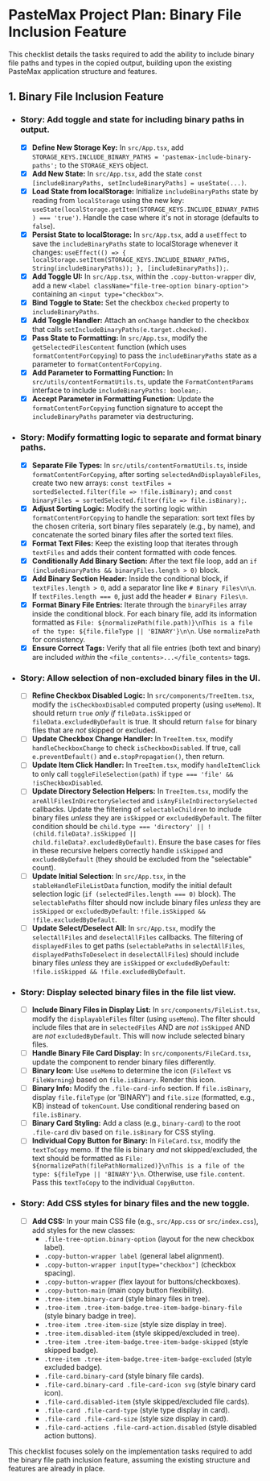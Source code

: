 # PasteMax Project Plan: Binary File Inclusion Feature

This checklist details the tasks required to add the ability to include binary file paths and types in the copied output, building upon the existing PasteMax application structure and features.

## 1. Binary File Inclusion Feature

*   ### Story: Add toggle and state for including binary paths in output.
    *   [x] **Define New Storage Key:** In `src/App.tsx`, add `STORAGE_KEYS.INCLUDE_BINARY_PATHS = 'pastemax-include-binary-paths';` to the `STORAGE_KEYS` object.
    *   [x] **Add New State:** In `src/App.tsx`, add the state `const [includeBinaryPaths, setIncludeBinaryPaths] = useState(...)`.
    *   [x] **Load State from localStorage:** Initialize `includeBinaryPaths` state by reading from `localStorage` using the new key: `useState(localStorage.getItem(STORAGE_KEYS.INCLUDE_BINARY_PATHS) === 'true')`. Handle the case where it's not in storage (defaults to `false`).
    *   [x] **Persist State to localStorage:** In `src/App.tsx`, add a `useEffect` to save the `includeBinaryPaths` state to localStorage whenever it changes: `useEffect(() => { localStorage.setItem(STORAGE_KEYS.INCLUDE_BINARY_PATHS, String(includeBinaryPaths)); }, [includeBinaryPaths]);`.
    *   [x] **Add Toggle UI:** In `src/App.tsx`, within the `.copy-button-wrapper` div, add a new `<label className="file-tree-option binary-option">` containing an `<input type="checkbox">`.
    *   [x] **Bind Toggle to State:** Set the checkbox `checked` property to `includeBinaryPaths`.
    *   [x] **Add Toggle Handler:** Attach an `onChange` handler to the checkbox that calls `setIncludeBinaryPaths(e.target.checked)`.
    *   [x] **Pass State to Formatting:** In `src/App.tsx`, modify the `getSelectedFilesContent` function (which uses `formatContentForCopying`) to pass the `includeBinaryPaths` state as a parameter to `formatContentForCopying`.
    *   [x] **Add Parameter to Formatting Function:** In `src/utils/contentFormatUtils.ts`, update the `FormatContentParams` interface to include `includeBinaryPaths: boolean;`.
    *   [x] **Accept Parameter in Formatting Function:** Update the `formatContentForCopying` function signature to accept the `includeBinaryPaths` parameter via destructuring.

*   ### Story: Modify formatting logic to separate and format binary paths.
    *   [x] **Separate File Types:** In `src/utils/contentFormatUtils.ts`, inside `formatContentForCopying`, after sorting `selectedAndDisplayableFiles`, create two new arrays: `const textFiles = sortedSelected.filter(file => !file.isBinary);` and `const binaryFiles = sortedSelected.filter(file => file.isBinary);`.
    *   [x] **Adjust Sorting Logic:** Modify the sorting logic within `formatContentForCopying` to handle the separation: sort text files by the chosen criteria, sort binary files separately (e.g., by name), and concatenate the sorted binary files after the sorted text files.
    *   [x] **Format Text Files:** Keep the existing loop that iterates through `textFiles` and adds their content formatted with code fences.
    *   [x] **Conditionally Add Binary Section:** After the text file loop, add an `if (includeBinaryPaths && binaryFiles.length > 0)` block.
    *   [x] **Add Binary Section Header:** Inside the conditional block, if `textFiles.length > 0`, add a separator line like `# Binary Files\n\n`. If `textFiles.length === 0`, just add the header `# Binary Files\n`.
    *   [x] **Format Binary File Entries:** Iterate through the `binaryFiles` array inside the conditional block. For each binary file, add its information formatted as `File: ${normalizePath(file.path)}\nThis is a file of the type: ${file.fileType || 'BINARY'}\n\n`. Use `normalizePath` for consistency.
    *   [x] **Ensure Correct Tags:** Verify that all file entries (both text and binary) are included *within* the `<file_contents>...</file_contents>` tags.

*   ### Story: Allow selection of non-excluded binary files in the UI.
    *   [ ] **Refine Checkbox Disabled Logic:** In `src/components/TreeItem.tsx`, modify the `isCheckboxDisabled` computed property (using `useMemo`). It should return `true` *only if* `fileData.isSkipped` or `fileData.excludedByDefault` is true. It should return `false` for binary files that are *not* skipped or excluded.
    *   [ ] **Update Checkbox Change Handler:** In `TreeItem.tsx`, modify `handleCheckboxChange` to check `isCheckboxDisabled`. If true, call `e.preventDefault()` and `e.stopPropagation()`, then return.
    *   [ ] **Update Item Click Handler:** In `TreeItem.tsx`, modify `handleItemClick` to only call `toggleFileSelection(path)` if `type === 'file' && !isCheckboxDisabled`.
    *   [ ] **Update Directory Selection Helpers:** In `TreeItem.tsx`, modify the `areAllFilesInDirectorySelected` and `isAnyFileInDirectorySelected` callbacks. Update the filtering of `selectableChildren` to include binary files *unless* they are `isSkipped` or `excludedByDefault`. The filter condition should be `child.type === 'directory' || !(child.fileData?.isSkipped || child.fileData?.excludedByDefault)`. Ensure the base cases for files in these recursive helpers correctly handle `isSkipped` and `excludedByDefault` (they should be excluded from the "selectable" count).
    *   [ ] **Update Initial Selection:** In `src/App.tsx`, in the `stableHandleFileListData` function, modify the initial default selection logic (`if (selectedFiles.length === 0)` block). The `selectablePaths` filter should now include binary files *unless* they are `isSkipped` or `excludedByDefault`: `!file.isSkipped && !file.excludedByDefault`.
    *   [ ] **Update Select/Deselect All:** In `src/App.tsx`, modify the `selectAllFiles` and `deselectAllFiles` callbacks. The filtering of `displayedFiles` to get paths (`selectablePaths` in `selectAllFiles`, `displayedPathsToDeselect` in `deselectAllFiles`) should include binary files *unless* they are `isSkipped` or `excludedByDefault`: `!file.isSkipped && !file.excludedByDefault`.

*   ### Story: Display selected binary files in the file list view.
    *   [ ] **Include Binary Files in Display List:** In `src/components/FileList.tsx`, modify the `displayableFiles` filter (using `useMemo`). The filter should include files that are in `selectedFiles` AND are *not* `isSkipped` AND are *not* `excludedByDefault`. This will now include selected binary files.
    *   [ ] **Handle Binary File Card Display:** In `src/components/FileCard.tsx`, update the component to render binary files differently.
    *   [ ] **Binary Icon:** Use `useMemo` to determine the icon (`FileText` vs `FileWarning`) based on `file.isBinary`. Render this icon.
    *   [ ] **Binary Info:** Modify the `.file-card-info` section. If `file.isBinary`, display `file.fileType` (or 'BINARY') and `file.size` (formatted, e.g., KB) instead of `tokenCount`. Use conditional rendering based on `file.isBinary`.
    *   [ ] **Binary Card Styling:** Add a class (e.g., `binary-card`) to the root `.file-card` div based on `file.isBinary` for CSS styling.
    *   [ ] **Individual Copy Button for Binary:** In `FileCard.tsx`, modify the `textToCopy` memo. If the file is binary *and* not skipped/excluded, the text should be formatted as `File: ${normalizePath(filePathNormalized)}\nThis is a file of the type: ${fileType || 'BINARY'}\n`. Otherwise, use `file.content`. Pass this `textToCopy` to the individual `CopyButton`.

*   ### Story: Add CSS styles for binary files and the new toggle.
    *   [ ] **Add CSS:** In your main CSS file (e.g., `src/App.css` or `src/index.css`), add styles for the new classes:
        *   `.file-tree-option.binary-option` (layout for the new checkbox label).
        *   `.copy-button-wrapper label` (general label alignment).
        *   `.copy-button-wrapper input[type="checkbox"]` (checkbox spacing).
        *   `.copy-button-wrapper` (flex layout for buttons/checkboxes).
        *   `.copy-button-main` (main copy button flexibility).
        *   `.tree-item.binary-card` (style binary files in tree).
        *   `.tree-item .tree-item-badge.tree-item-badge-binary-file` (style binary badge in tree).
        *   `.tree-item .tree-item-size` (style size display in tree).
        *   `.tree-item.disabled-item` (style skipped/excluded in tree).
        *   `.tree-item .tree-item-badge.tree-item-badge-skipped` (style skipped badge).
        *   `.tree-item .tree-item-badge.tree-item-badge-excluded` (style excluded badge).
        *   `.file-card.binary-card` (style binary file cards).
        *   `.file-card.binary-card .file-card-icon svg` (style binary card icon).
        *   `.file-card.disabled-item` (style skipped/excluded file cards).
        *   `.file-card .file-card-type` (style type display in card).
        *   `.file-card .file-card-size` (style size display in card).
        *   `.file-card-actions .file-card-action.disabled` (style disabled action buttons).

This checklist focuses solely on the implementation tasks required to add the binary file path inclusion feature, assuming the existing structure and features are already in place.